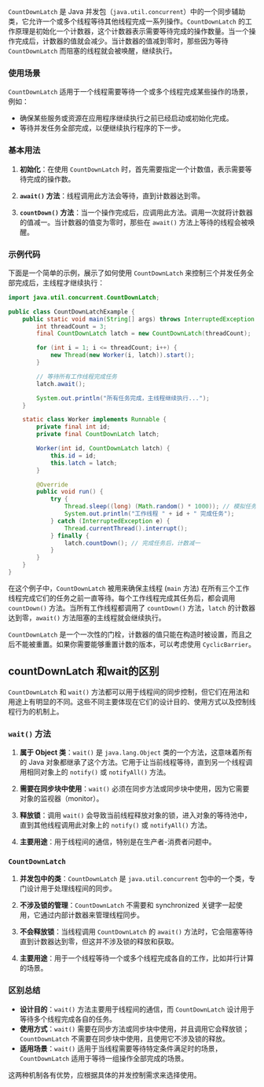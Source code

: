 `CountDownLatch` 是 Java 并发包（`java.util.concurrent`）中的一个同步辅助类，它允许一个或多个线程等待其他线程完成一系列操作。`CountDownLatch` 的工作原理是初始化一个计数器，这个计数器表示需要等待完成的操作数量。当一个操作完成后，计数器的值就会减少。当计数器的值减到零时，那些因为等待 `CountDownLatch` 而阻塞的线程就会被唤醒，继续执行。

### 使用场景

`CountDownLatch` 适用于一个线程需要等待一个或多个线程完成某些操作的场景，例如：

- 确保某些服务或资源在应用程序继续执行之前已经启动或初始化完成。
- 等待并发任务全部完成，以便继续执行程序的下一步。

### 基本用法

1. **初始化**：在使用 `CountDownLatch` 时，首先需要指定一个计数值，表示需要等待完成的操作数。

2. **`await()` 方法**：线程调用此方法会等待，直到计数器达到零。

3. **`countDown()` 方法**：当一个操作完成后，应调用此方法。调用一次就将计数器的值减一。当计数器的值变为零时，那些在 `await()` 方法上等待的线程会被唤醒。

### 示例代码

下面是一个简单的示例，展示了如何使用 `CountDownLatch` 来控制三个并发任务全部完成后，主线程才继续执行：

```java
import java.util.concurrent.CountDownLatch;

public class CountDownLatchExample {
    public static void main(String[] args) throws InterruptedException {
        int threadCount = 3;
        final CountDownLatch latch = new CountDownLatch(threadCount);

        for (int i = 1; i <= threadCount; i++) {
            new Thread(new Worker(i, latch)).start();
        }

        // 等待所有工作线程完成任务
        latch.await();

        System.out.println("所有任务完成，主线程继续执行...");
    }

    static class Worker implements Runnable {
        private final int id;
        private final CountDownLatch latch;

        Worker(int id, CountDownLatch latch) {
            this.id = id;
            this.latch = latch;
        }

        @Override
        public void run() {
            try {
                Thread.sleep((long) (Math.random() * 1000)); // 模拟任务执行
                System.out.println("工作线程 " + id + " 完成任务");
            } catch (InterruptedException e) {
                Thread.currentThread().interrupt();
            } finally {
                latch.countDown(); // 完成任务后，计数减一
            }
        }
    }
}
```

在这个例子中，`CountDownLatch` 被用来确保主线程 (`main` 方法) 在所有三个工作线程完成它们的任务之前一直等待。每个工作线程完成其任务后，都会调用 `countDown()` 方法。当所有工作线程都调用了 `countDown()` 方法，`latch` 的计数器达到零，`await()` 方法阻塞的主线程就会继续执行。

`CountDownLatch` 是一个一次性的门栓，计数器的值只能在构造时被设置，而且之后不能被重置。如果你需要能够重置计数的版本，可以考虑使用 `CyclicBarrier`。

## countDownLatch 和wait的区别
`CountDownLatch` 和 `wait()` 方法都可以用于线程间的同步控制，但它们在用法和用途上有明显的不同。这些不同主要体现在它们的设计目的、使用方式以及控制线程行为的机制上。

### `wait()` 方法

1. **属于 Object 类**：`wait()` 是 `java.lang.Object` 类的一个方法，这意味着所有的 Java 对象都继承了这个方法。它用于让当前线程等待，直到另一个线程调用相同对象上的 `notify()` 或 `notifyAll()` 方法。

2. **需要在同步块中使用**：`wait()` 必须在同步方法或同步块中使用，因为它需要对象的监视器（monitor）。

3. **释放锁**：调用 `wait()` 会导致当前线程释放对象的锁，进入对象的等待池中，直到其他线程调用此对象上的 `notify()` 或 `notifyAll()` 方法。

4. **主要用途**：用于线程间的通信，特别是在生产者-消费者问题中。

### `CountDownLatch`

1. **并发包中的类**：`CountDownLatch` 是 `java.util.concurrent` 包中的一个类，专门设计用于处理线程间的同步。

2. **不涉及锁的管理**：`CountDownLatch` 不需要和 synchronized 关键字一起使用，它通过内部计数器来管理线程同步。

3. **不会释放锁**：当线程调用 `CountDownLatch` 的 `await()` 方法时，它会阻塞等待直到计数器达到零，但这并不涉及锁的释放和获取。

4. **主要用途**：用于一个线程等待一个或多个线程完成各自的工作，比如并行计算的场景。

### 区别总结

- **设计目的**：`wait()` 方法主要用于线程间的通信，而 `CountDownLatch` 设计用于等待多个线程完成各自的任务。
- **使用方式**：`wait()` 需要在同步方法或同步块中使用，并且调用它会释放锁；`CountDownLatch` 不需要在同步块中使用，且使用它不涉及锁的释放。
- **适用场景**：`wait()` 适用于当线程需要等待特定条件满足时的场景，`CountDownLatch` 适用于等待一组操作全部完成的场景。

这两种机制各有优势，应根据具体的并发控制需求来选择使用。